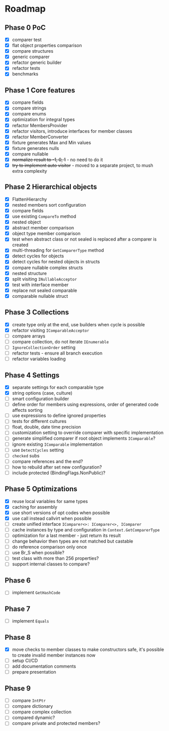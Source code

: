 # Roadmap

## Phase 0 PoC

- [x] comparer test
- [x] flat object properties comparison
- [x] compare structures
- [x] generic comparer
- [x] refactor generic builder
- [x] refactor tests
- [x] benchmarks

## Phase 1 Core features

- [x] compare fields
- [x] compare strings
- [x] compare enums
- [x] optimization for integral types
- [x] refactor MembersProvider
- [x] refactor visitors, introduce interfaces for member classes
- [x] refactor MemberConverter
- [x] fixture generates Max and Min values
- [X] fixture generates nulls
- [x] compare nullable
- [x] ~~normalize result to -1, 0, 1~~ - no need to do it
- [x] ~~try to implement auto visitor~~ - moved to a separate project, to mush extra complexity

## Phase 2 Hierarchical objects

- [x] FlattenHierarchy
- [x] nested members sort configuration
- [x] compare fields
- [x] use existing `CompareTo` method
- [x] nested object
- [x] abstract member comparison
- [x] object type member comparison
- [x] test when abstract class or not sealed is replaced after a comparer is created
- [x] multi-threading for `GetComparerType` method
- [x] detect cycles for objects
- [x] detect cycles for nested objects in structs
- [x] compare nullable complex structs
- [x] nested structure
- [x] split visiting `INullableAcceptor`
- [x] test with interface member
- [x] replace not sealed comparable
- [x] comparable nullable struct

## Phase 3 Collections

- [x] create type only at the end, use builders when cycle is possible
- [x] refactor visiting `IComparableAcceptor`
- [ ] compare arrays
- [ ] compare collection, do not iterate `IEnumerable`
- [ ] `IgnoreCollectionOrder` setting
- [ ] refactor tests - ensure all branch execution
- [ ] refactor variables loading

## Phase 4 Settings

- [x] separate settings for each comparable type
- [x] string options (case, culture)
- [ ] smart configuration builder
- [ ] define order for members using expressions, order of generated code affects sorting
- [ ] use expressions to define ignored properties
- [ ] tests for different cultures
- [ ] float, double, date time precision
- [ ] customization setting to override comparer with specific implementation
- [ ] generate simplified comparer if root object implements `IComparable`?
- [ ] ignore existing `IComparable` implementation
- [ ] use `DetectCycles` setting
- [ ] `checked` subs
- [ ] compare references and the end?
- [ ] how to rebuild after set new configuration?
- [ ] include protected (BindingFlags.NonPublic)?

## Phase 5 Optimizations

- [x] reuse local variables for same types
- [x] caching for assembly
- [x] use short versions of opt codes when possible
- [x] use call instead callvirt when possible
- [ ] create unified interface `IComparer<>: IComparer<>, IComparer`
- [ ] cache instances by type and configuration in `Context.GetComparerType`
- [ ] optimization for a last member - just return its result
- [ ] change behavior then types are not matched but castable
- [ ] do reference comparison only once
- [ ] use Br_S when possible?
- [ ] test class with more than 256 properties?
- [ ] support internal classes to compare?

## Phase 6

- [ ] implement `GetHashCode`

## Phase 7

- [ ] implement `Equals`

## Phase 8

- [x] move checks to member classes to make constructors safe, it's possible to create invalid member instances now
- [ ] setup CI/CD
- [ ] add documentation comments
- [ ] prepare presentation

## Phase 9

- [ ] compare `IntPtr`
- [ ] compare dictionary
- [ ] compare complex collection
- [ ] compared dynamic?
- [ ] compare private and protected members?